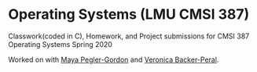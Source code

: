 # Operating Systems (LMU CMSI 387)

Classwork(coded in C), Homework, and Project submissions for CMSI 387 Operating Systems Spring 2020

Worked on with [Maya Pegler-Gordon](https://github.com/mpeglerg) and [Veronica Backer-Peral](https://github.com/veronicabp). 

